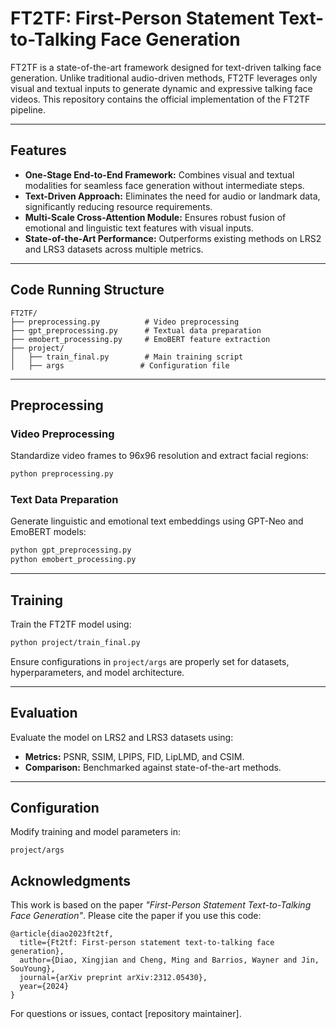 
# FT2TF: First-Person Statement Text-to-Talking Face Generation

FT2TF is a state-of-the-art framework designed for text-driven talking face generation. Unlike traditional audio-driven methods, FT2TF leverages only visual and textual inputs to generate dynamic and expressive talking face videos. This repository contains the official implementation of the FT2TF pipeline.

---

## Features
- **One-Stage End-to-End Framework:** Combines visual and textual modalities for seamless face generation without intermediate steps.
- **Text-Driven Approach:** Eliminates the need for audio or landmark data, significantly reducing resource requirements.
- **Multi-Scale Cross-Attention Module:** Ensures robust fusion of emotional and linguistic text features with visual inputs.
- **State-of-the-Art Performance:** Outperforms existing methods on LRS2 and LRS3 datasets across multiple metrics.

---

## Code Running Structure
```
FT2TF/
├── preprocessing.py          # Video preprocessing
├── gpt_preprocessing.py      # Textual data preparation
├── emobert_processing.py     # EmoBERT feature extraction
├── project/
│   ├── train_final.py        # Main training script
│   ├── args                 # Configuration file
```

---

## Preprocessing

### Video Preprocessing
Standardize video frames to 96x96 resolution and extract facial regions:

```bash
python preprocessing.py
```

### Text Data Preparation
Generate linguistic and emotional text embeddings using GPT-Neo and EmoBERT models:

```bash
python gpt_preprocessing.py
python emobert_processing.py
```

---

## Training

Train the FT2TF model using:

```bash
python project/train_final.py
```

Ensure configurations in `project/args` are properly set for datasets, hyperparameters, and model architecture.

---

## Evaluation

Evaluate the model on LRS2 and LRS3 datasets using:
- **Metrics:** PSNR, SSIM, LPIPS, FID, LipLMD, and CSIM.
- **Comparison:** Benchmarked against state-of-the-art methods.

---

## Configuration

Modify training and model parameters in:

```text
project/args
```

## Acknowledgments

This work is based on the paper *"First-Person Statement Text-to-Talking Face Generation"*. Please cite the paper if you use this code:

```
@article{diao2023ft2tf,
  title={Ft2tf: First-person statement text-to-talking face generation},
  author={Diao, Xingjian and Cheng, Ming and Barrios, Wayner and Jin, SouYoung},
  journal={arXiv preprint arXiv:2312.05430},
  year={2024}
}
```

For questions or issues, contact [repository maintainer].
